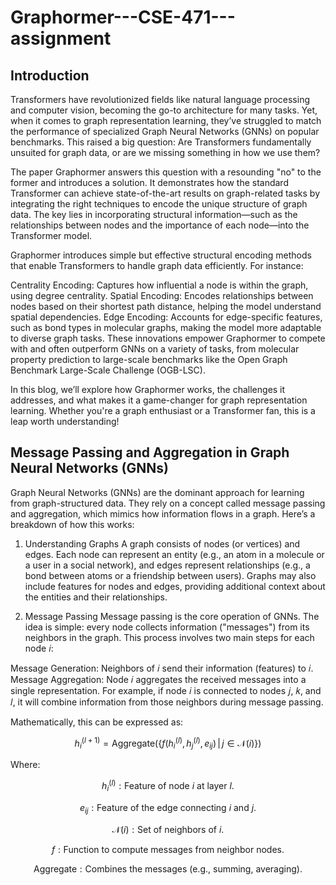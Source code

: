 # Graphormer---CSE-471---assignment

## Introduction
Transformers have revolutionized fields like natural language processing and computer vision, becoming the go-to architecture for many tasks. Yet, when it comes to graph representation learning, they’ve struggled to match the performance of specialized Graph Neural Networks (GNNs) on popular benchmarks. This raised a big question: Are Transformers fundamentally unsuited for graph data, or are we missing something in how we use them?

The paper Graphormer answers this question with a resounding "no" to the former and introduces a solution. It demonstrates how the standard Transformer can achieve state-of-the-art results on graph-related tasks by integrating the right techniques to encode the unique structure of graph data. The key lies in incorporating structural information—such as the relationships between nodes and the importance of each node—into the Transformer model.

Graphormer introduces simple but effective structural encoding methods that enable Transformers to handle graph data efficiently. For instance:

Centrality Encoding: Captures how influential a node is within the graph, using degree centrality.
Spatial Encoding: Encodes relationships between nodes based on their shortest path distance, helping the model understand spatial dependencies.
Edge Encoding: Accounts for edge-specific features, such as bond types in molecular graphs, making the model more adaptable to diverse graph tasks.
These innovations empower Graphormer to compete with and often outperform GNNs on a variety of tasks, from molecular property prediction to large-scale benchmarks like the Open Graph Benchmark Large-Scale Challenge (OGB-LSC).

In this blog, we’ll explore how Graphormer works, the challenges it addresses, and what makes it a game-changer for graph representation learning. Whether you're a graph enthusiast or a Transformer fan, this is a leap worth understanding!

## Message Passing and Aggregation in Graph Neural Networks (GNNs)
Graph Neural Networks (GNNs) are the dominant approach for learning from graph-structured data. They rely on a concept called message passing and aggregation, which mimics how information flows in a graph. Here’s a breakdown of how this works:

1. Understanding Graphs
A graph consists of nodes (or vertices) and edges. Each node can represent an entity (e.g., an atom in a molecule or a user in a social network), and edges represent relationships (e.g., a bond between atoms or a friendship between users). Graphs may also include features for nodes and edges, providing additional context about the entities and their relationships.

2. Message Passing
Message passing is the core operation of GNNs. The idea is simple: every node collects information ("messages") from its neighbors in the graph. This process involves two main steps for each node 𝑖:

Message Generation: Neighbors of 𝑖 send their information (features) to 𝑖.
Message Aggregation: Node 𝑖 aggregates the received messages into a single representation.
For example, if node 𝑖 is connected to nodes 𝑗, 𝑘, and 𝑙, it will combine information from those neighbors during message passing.

Mathematically, this can be expressed as:
```math
h_i^{(l+1)} = \text{Aggregate} \big( \{ f(h_i^{(l)}, h_j^{(l)}, e_{ij}) \, | \, j \in \mathcal{N}(i) \} \big)
```

Where:

```math
h_i^{(l)}: \text{Feature of node } i \text{ at layer } l.
```

```math
e_{ij}: \text{Feature of the edge connecting } i \text{ and } j.
```

```math
\mathcal{N}(i): \text{Set of neighbors of } i.
```

```math
f: \text{Function to compute messages from neighbor nodes.}
```

```math
\text{Aggregate}: \text{Combines the messages (e.g., summing, averaging).}
```